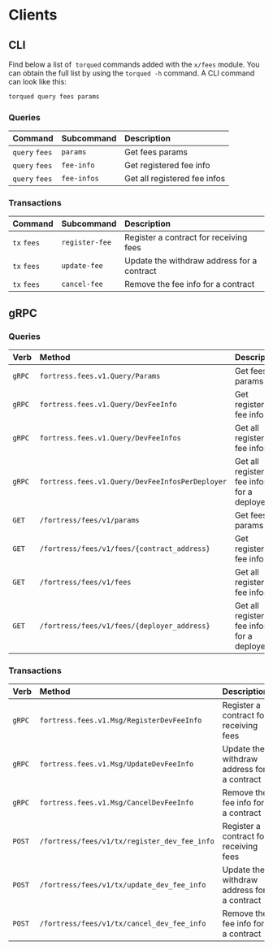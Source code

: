 <!--
order: 8
-->

# Clients

## CLI

Find below a list of  `torqued` commands added with the  `x/fees` module. You can obtain the full list by using the `torqued -h` command. A CLI command can look like this:

```bash
torqued query fees params
```

### Queries

| Command        | Subcommand    | Description                    |
| :------------- | :------------ | :----------------------------- |
| `query` `fees` | `params`      | Get fees params                |
| `query` `fees` | `fee-info`    | Get registered fee info        |
| `query` `fees` | `fee-infos`   | Get all registered fee infos   |

### Transactions

| Command     | Subcommand      | Description                                |
| :---------- | :-------------- | :----------------------------------------- |
| `tx` `fees` | `register-fee`  | Register a contract for receiving fees     |
| `tx` `fees` | `update-fee`    | Update the withdraw address for a contract |
| `tx` `fees` | `cancel-fee`    | Remove the fee info for a contract         |

## gRPC

### Queries

| Verb   | Method                                       | Description                                 |
| :----- | :------------------------------------------- | :------------------------------------------ |
| `gRPC` | `fortress.fees.v1.Query/Params`                 | Get fees params                             |
| `gRPC` | `fortress.fees.v1.Query/DevFeeInfo`             | Get registered fee info                     |
| `gRPC` | `fortress.fees.v1.Query/DevFeeInfos`            | Get all registered fee infos                |
| `gRPC` | `fortress.fees.v1.Query/DevFeeInfosPerDeployer` | Get all registered fee infos for a deployer |
| `GET`  | `/fortress/fees/v1/params`                      | Get fees params                             |
| `GET`  | `/fortress/fees/v1/fees/{contract_address}`     | Get registered fee info                     |
| `GET`  | `/fortress/fees/v1/fees`                        | Get all registered fee infos                |
| `GET`  | `/fortress/fees/v1/fees/{deployer_address}`     | Get all registered fee infos for a deployer |

### Transactions

| Verb   | Method                                    | Description                                |
| :----- | :---------------------------------------- | :----------------------------------------- |
| `gRPC` | `fortress.fees.v1.Msg/RegisterDevFeeInfo`    | Register a contract for receiving fees     |
| `gRPC` | `fortress.fees.v1.Msg/UpdateDevFeeInfo`      | Update the withdraw address for a contract |
| `gRPC` | `fortress.fees.v1.Msg/CancelDevFeeInfo`      | Remove the fee info for a contract         |
| `POST` | `/fortress/fees/v1/tx/register_dev_fee_info` | Register a contract for receiving fees     |
| `POST` | `/fortress/fees/v1/tx/update_dev_fee_info`   | Update the withdraw address for a contract |
| `POST` | `/fortress/fees/v1/tx/cancel_dev_fee_info`   | Remove the fee info for a contract         |
